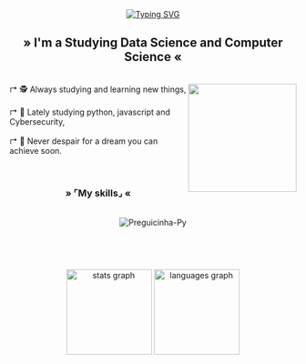 <div align="center">
  <a href="https://git.io/typing-svg">
    <img src="https://readme-typing-svg.demolab.com?font=Playwrite+Deutschland+Grundschrift&pause=1000&color=BB0000&background=B91EFF00&center=true&vCenter=true&width=435&lines=%E2%9C%A6+Welcome+To+My+Profile!+%E2%9C%A6;%C2%BB+Hi+Guys!+%C2%AB" alt="Typing SVG" /></a>
</div>

<h2 align=center>» I'm a Studying Data Science and Computer Science «</h2><br>

<img align="right" alt="" height="190px" src="./src">

<div align="left">
↱ 🕵️ Always studying and learning new things,<br><br>
↱ 📍 Lately studying python, javascript and Cybersecurity,<br><br>
↱ 🎈 Never despair for a dream you can achieve soon.<br>
</div><br>

#

<h3 align=center>» ⌜My skills⌟ «</h3>
<div style="text-align: center;" align="center"><br>
<img align="center" alt="Preguicinha-Py" src="https://skillicons.dev/icons?i=html,py,linux,kali">
</div><br><br>

#

<div style="text-align: center;" align="center">
  <img src="https://github-readme-stats.vercel.app/api?username=LucasOMestredosmagos&hide_title=false&hide_rank=false&show_icons=true&include_all_commits=true&count_private=true&disable_animations=false&theme=dracula&locale=en&hide_border=false&order=1" height="150" alt="stats graph"/>
  <img src="https://github-readme-stats.vercel.app/api/top-langs?username=LucasOMestredosmagos&locale=en&hide_title=false&layout=compact&card_width=320&langs_count=5&theme=dracula&hide_border=false&order=2" height="150" alt="languages graph"/>
</div>

#
  
